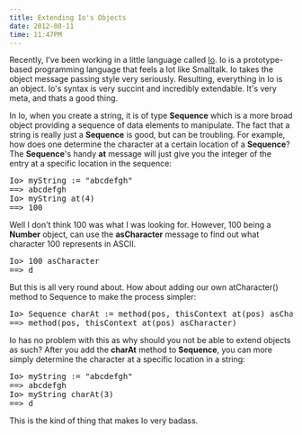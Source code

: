 ```yaml
---
title: Extending Io's Objects
date: 2012-08-11
time: 11:47PM
---
```

Recently, I've been working in a little language called [Io](http://iolanguage.com). Io is a prototype-based programming language that feels a lot like Smalltalk. Io takes the object message passing style very seriously. Resulting, everything in Io is an object. Io's syntax is very succint and incredibly extendable. It's very meta, and thats a good thing.

In Io, when you create a string, it is of type **Sequence** which is a more broad object providing a sequence of data elements to manipulate. The fact that a string is really just a **Sequence** is good, but can be troubling. For example, how does one determine the character at a certain location of a **Sequence**? The **Sequence**'s handy **at** message will just give you the integer of the entry at a specific location in the sequence:

<pre class="sh_c">
Io> myString := "abcdefgh"
==> abcdefgh
Io> myString at(4)
==> 100
</pre>

Well I don't think 100 was what I was looking for. However, 100 being a **Number** object, can use the **asCharacter** message to find out what character 100 represents in ASCII.

<pre class="sh_c">
Io> 100 asCharacter
==> d
</pre>

But this is all very round about. How about adding our own atCharacter() method to Sequence to make the process simpler:

<pre class="sh_c">
Io> Sequence charAt := method(pos, thisContext at(pos) asCharacter)
==> method(pos, thisContext at(pos) asCharacter)
</pre>

Io has no problem with this as why should you not be able to extend objects as such? After you add the **charAt** method to **Sequence**, you can more simply determine the character at a specific location in a string:

<pre class="sh_c">
Io> myString := "abcdefgh"
==> abcdefgh
Io> myString charAt(3)
==> d
</pre>

This is the kind of thing that makes Io very badass.
